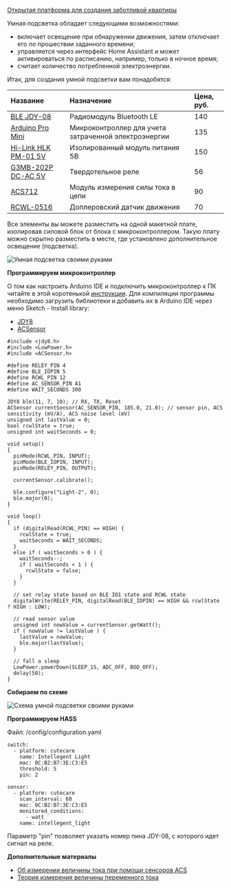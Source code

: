 [Открытая платформа для создания заботливой квартиры](http://cutecare.ru)

Умная подсветка обладает следующими возможностями:

* включает освещение при обнаружении движения, затем отключает его по прошествии заданного времени;
* управляется через интерфейс Home Assistant и может активироваться по расписанию, например, только в ночное время;
* считает количество потребленной электроэнергии.

Итак, для создания умной подсветки вам понадобятся:

|Название|Назначение|Цена, руб.|
| :----------- |:----------- |:----------- |
|[BLE JDY-08](https://rover.ebay.com/rover/1/711-53200-19255-0/1?icep_id=114&ipn=icep&toolid=20004&campid=5338218090&mpre=https%3A%2F%2Fwww.ebay.com%2Fitm%2FBluetooth-4-0-BLE-Low-Power-CC2541-JDY-08-Support-Airsync-iBeacon-Module%2F322511962233%3FssPageName%3DSTRK%253AMEBIDX%253AIT%26_trksid%3Dp2057872.m2749.l2649)|Радиомодуль Bluetooth LE|140|
|[Arduino Pro Mini](https://rover.ebay.com/rover/1/711-53200-19255-0/1?icep_id=114&ipn=icep&toolid=20004&campid=5338218090&mpre=https%3A%2F%2Fwww.ebay.com%2Fitm%2F2PCS-New-Pro-Mini-atmega328-Board-5V-16M-Arduino-Compatible-Nano%2F191674251828%3FssPageName%3DSTRK%253AMEBIDX%253AIT%26_trksid%3Dp2057872.m2749.l2649)|Микроконтроллер для учета затраченной электроэнергии|135|
|[Hi-Link HLK PM-01 5V](https://rover.ebay.com/rover/1/711-53200-19255-0/1?icep_id=114&ipn=icep&toolid=20004&campid=5338218090&mpre=https%3A%2F%2Fwww.ebay.com%2Fitm%2FHLK-PM03-AC-DC-220V-to-3-3V-Step-Down-Buck-Isolated-Power-Supply-Module%2F311759562967%3FssPageName%3DSTRK%253AMEBIDX%253AIT%26_trksid%3Dp2057872.m2749.l2649)|Изолированный модуль питания 5В|150|
|[G3MB-202P DC-AC 5V](https://rover.ebay.com/rover/1/711-53200-19255-0/1?icep_id=114&ipn=icep&toolid=20004&campid=5338218090&mpre=https%3A%2F%2Fwww.ebay.com%2Fitm%2F1-2-5-10PCS-5V-12V-24V-G3MB-202P-DC-AC-PCB-SSR-Solid-State-Relay-Module%2F202056147875%3FssPageName%3DSTRK%253AMEBIDX%253AIT%26var%3D502051903070%26_trksid%3Dp2057872.m2749.l2649)|Твердотельное реле|56|
|[ACS712](https://rover.ebay.com/rover/1/711-53200-19255-0/1?icep_id=114&ipn=icep&toolid=20004&campid=5338218090&mpre=https%3A%2F%2Fwww.ebay.com%2Fitm%2F5A-range-Current-Sensor-Module-ACS712-Module-M61-Top%2F222086976642%3FssPageName%3DSTRK%253AMEBIDX%253AIT%26_trksid%3Dp2057872.m2749.l2649)|Модуль измерения силы тока в цепи|90|
|[RCWL-0516](https://amperkot.ru/products/doplerovskiy_datchik_dvizheniya_rcwl0516/24327865.html)|Доплеровский датчик движения|70|

Все элементы вы можете разместить на одной макетной плате, изолировав силовой блок от блока с  микроконтроллером. 
Такую плату можно скрытно разместить в месте, где установлено дополнительное освещение (подсветка).

![Умная подсветка своими руками](https://github.com/cutecare/cutecare-docs/blob/master/images/IntellegentLightDevice.jpg?raw=true)

**Программируем микроконтроллер**

О том как настроить Arduino IDE и подключить микроконтроллер к ПК читайте в этой коротенькой [инструкции](http://cutecare.readthedocs.io/ru/master/%D0%9C%D0%B8%D0%BA%D1%80%D0%BE%D0%BA%D0%BE%D0%BD%D1%82%D1%80%D0%BE%D0%BB%D0%BB%D0%B5%D1%80%D1%8B/#arduino-pro-mini). Для компиляции программы необходимо загрузить библиотеки и добавить их в Arduino IDE через меню Sketch - Install library:

* [JDY8](https://github.com/cutecare/jdy8/archive/master.zip)
* [ACSensor](https://github.com/cutecare/ACS/archive/master.zip)

```
#include <jdy8.h>
#include <LowPower.h>
#include <ACSensor.h>

#define RELEY_PIN 4
#define BLE_IOPIN 5
#define RCWL_PIN 12
#define AC_SENSOR_PIN A1
#define WAIT_SECONDS 300

JDY8 ble(11, 7, 10); // RX, TX, Reset
ACSensor currentSensor(AC_SENSOR_PIN, 185.0, 21.0); // sensor pin, ACS sensitivity (mV/A), ACS noise level (mV)
unsigned int lastValue = 0;
bool rcwlState = true;
unsigned int waitSeconds = 0;

void setup()
{
  pinMode(RCWL_PIN, INPUT);
  pinMode(BLE_IOPIN, INPUT);
  pinMode(RELEY_PIN, OUTPUT);
  
  currentSensor.calibrate();

  ble.configure("Light-2", 0);
  ble.major(0);
}

void loop()
{
  if (digitalRead(RCWL_PIN) == HIGH) {
    rcwlState = true;
    waitSeconds = WAIT_SECONDS;
  }
  else if ( waitSeconds > 0 ) {
    waitSeconds--;
    if ( waitSeconds < 1 ) {
      rcwlState = false;
    }
  }
  
  // set relay state based on BLE IO1 state and RCWL state
  digitalWrite(RELEY_PIN, digitalRead(BLE_IOPIN) == HIGH && rcwlState ? HIGH : LOW);

  // read sensor value
  unsigned int nowValue = currentSensor.getWatt();
  if ( nowValue != lastValue ) {
    lastValue = nowValue;
    ble.major(lastValue);
  }

  // fall a sleep
  LowPower.powerDown(SLEEP_1S, ADC_OFF, BOD_OFF);
  delay(50);
}
```

**Собираем по схеме**

![Схема умной подсветки своими руками](https://github.com/cutecare/cutecare-docs/blob/master/images/IntellegentLigth_bb.png?raw=true)

**Программируем HASS**

Файл: /config/configuration.yaml

```
switch:
  - platform: cutecare
    name: Intellegent Light
    mac: 0C:B2:B7:3E:C3:E5
    threshold: 5
    pin: 2

sensor:
  - platform: cutecare
    scan_interval: 60
    mac: 0C:B2:B7:3E:C3:E5
    monitored_conditions:
      - watt
    name: intellegent_light
```

Параметр "pin" позволяет указать номер пина JDY-08, с которого идет сигнал на реле.

**Дополнительные материалы**

* [Об измерении величины тока при помощи сенсоров ACS](https://www.dfrobot.com/wiki/index.php/50A_Current_Sensor(SKU:SEN0098))
* [Теория измерения величины переменного тока](https://www.dataforth.com/measuring-rms-values.aspx)
